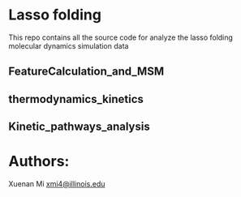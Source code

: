 # Lasso folding 
This repo contains all the source code for analyze the lasso folding molecular dynamics simulation data
## FeatureCalculation_and_MSM
## thermodynamics_kinetics
## Kinetic_pathways_analysis
# Authors:
Xuenan Mi
xmi4@illinois.edu
